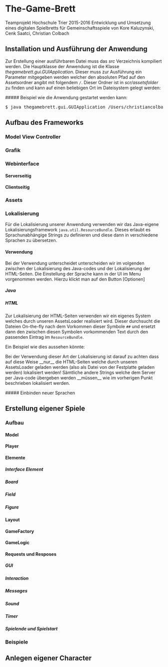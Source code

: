 # The-Game-Brett
Teamprojekt Hochschule Trier 2015-2016
Entwicklung und Umsetzung eines digitalen Spielbretts für Gemeinschaftsspiele
von Kore Kaluzynski, Cenk Saatci, Christian Colbach

## Installation und Ausführung der Anwendung
<p>
Zur Erstellung einer ausführbaren Datei muss das <em>src</em> Verzeichnis kompiliert werden.
Die Hauptklasse der Anwendung ist die Klasse <em>thegamebrett.gui.GUIApplication</em>. Dieser muss zur Ausführung ein Parameter mitgegeben werden welcher den absoluten Pfad auf den Assetsordner angibt mit folgendem <code>/</code>. Dieser Ordner ist in <em>scr/assetsfolder</em> zu finden und kann auf einen beliebigen Ort im Dateisystem gelegt werden:

</p>
##### Beispiel wie die Anwendung gestartet werden kann:
<pre>
$ java thegamebrett.gui.GUIApplication /Users/christiancolbach/Documents/gamebrett/classes/assetsfolder/
</pre>

## Aufbau des Frameworks
### Model View Controller
### Grafik
### Webinterface
#### Serverseitig
#### Clientseitig
### Assets
### Lokalisierung
Für die Lokalisierung unserer Anwendung verwenden wir das Java-eigene Lokalisierungsframework <code>java.util.ResourceBundle</code>. Dieses erlaubt es Sprachunabhängige Strings zu definieren und diese dann in verschiedene Sprachen zu übersetzen.
#### Verwendung
Bei der Verwendung unterscheidet unterscheiden wir im volgenden zwischen der Lokalisierung des Java-codes und der Lokalisierung der HTML-Seiten. 
Die Einstellung der Sprache kann in der UI im Menu vorgenommen werden. Hierzu klickt man auf den Button [Optionen]
##### Java

##### HTML
<p>
    Zur Lokalisierung der HTML-Seiten verwenden wir ein eigenes System welches durch unseren AssetsLoader realisiert wird. Dieser durchsucht die Dateien On-the-fly nach dem Vorkommen dieser Symbole <code>##</code> und ersetzt dann den zwischen diesen Symbolen vorkommenden Text durch den passenden Eintrag im <code>ResourceBundle</code>.
</p>
<p>
    Ein Beispiel wie dies aussehen könnte:

</p>
<p>
Bei der Verwendung dieser Art der Lokalisierung ist darauf zu achten dass auf diese Weise __nur__ die HTML-Seiten welche durch unseren AssetsLoader geladen werden (also als Datei von der Festplatte geladen werden) lokalisiert werden! Sämtliche andere Strings welche dem Server per Java-code übergeben werden __müssen__ wie im vorherigen Punkt beschrieben lokalisiert werden.
</p>
##### Einbinden neuer Sprachen

## Erstellung eigener Spiele
### Aufbau
#### Model
#### Player
#### Elemente
##### Interface Element
##### Board
##### Field
##### Figure
#### Layout
#### GameFactory
#### GameLogic
#### Requests und Resposes
##### GUI
##### Interaction
##### Messages
##### Sound
##### Timer
##### Spielende und Spielstart
### Beispiele
## Anlegen eigener Character
